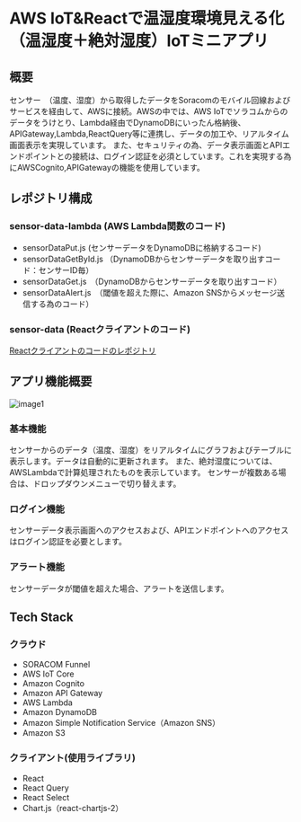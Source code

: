 # AWS IoT&Reactで温湿度環境見える化（温湿度＋絶対湿度）IoTミニアプリ

## 概要

センサー　（温度、湿度）から取得したデータをSoracomのモバイル回線およびサービスを経由して、AWSに接続。AWSの中では、AWS IoTでソラコムからのデータをうけとり、Lambda経由でDynamoDBにいったん格納後、APIGateway,Lambda,ReactQuery等に連携し、データの加工や、リアルタイム画面表示を実現しています。
また、セキュリティの為、データ表示画面とAPIエンドポイントとの接続は、ログイン認証を必須としています。これを実現する為にAWSCognito,APIGatewayの機能を使用しています。


## レポジトリ構成
### sensor-data-lambda (AWS Lambda関数のコード)
- sensorDataPut.js (センサーデータをDynamoDBに格納するコード)
- sensorDataGetById.js （DynamoDBからセンサーデータを取り出すコード：センサーID毎）
- sensorDataGet.js　（DynamoDBからセンサーデータを取り出すコード）
- sensorDataAlert.js　（閾値を超えた際に、Amazon SNSからメッセージ送信する為のコード）

### sensor-data (Reactクライアントのコード)

 [Reactクライアントのコードのレポジトリ](https://github.com/IoT-Arduino/sensor-data-display/tree/main/sensor-data)


## アプリ機能概要

![image1](https://user-images.githubusercontent.com/45728258/153988156-86e2f503-33ab-425b-885f-0b42f53cd04b.png)

### 基本機能

センサーからのデータ（温度、湿度）をリアルタイムにグラフおよびテーブルに表示します。データは自動的に更新されます。
また、絶対湿度については、AWSLambdaで計算処理されたものを表示しています。
センサーが複数ある場合は、ドロップダウンメニューで切り替えます。

### ログイン機能

センサーデータ表示画面へのアクセスおよび、APIエンドポイントへのアクセスはログイン認証を必要とします。

### アラート機能

センサーデータが閾値を超えた場合、アラートを送信します。


## Tech Stack

### クラウド
- SORACOM Funnel
- AWS IoT Core
- Amazon Cognito
- Amazon API Gateway
- AWS Lambda
- Amazon DynamoDB
- Amazon Simple Notification Service（Amazon SNS）
- Amazon S3


### クライアント(使用ライブラリ)
- React
- React Query
- React Select
- Chart.js（react-chartjs-2）
　

